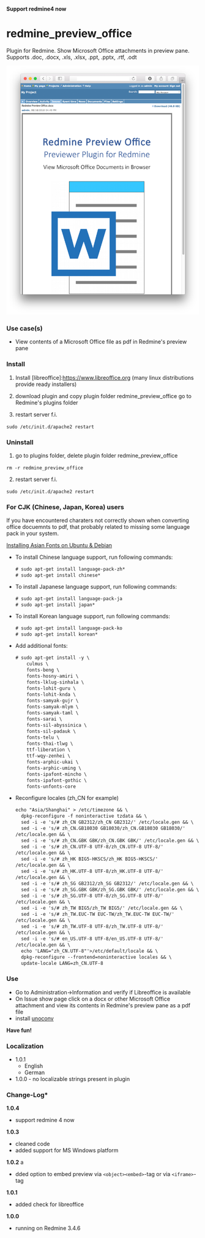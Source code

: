**Support redmine4 now**

# redmine_preview_office

Plugin for Redmine. Show Microsoft Office attachments in preview pane. 
Supports .doc, .docx, .xls, .xlsx, .ppt, .pptx, .rtf, .odt

![PNG that represents a quick overview](/doc/Overview.png)

### Use case(s)

* View contents of a Microsoft Office file as pdf in Redmine's preview pane 

### Install

1. Install [libreoffice]:https://www.libreoffice.org (many linux distributions provide ready installers) 

2. download plugin and copy plugin folder redmine_preview_office go to Redmine's plugins folder 

3. restart server f.i.  

`sudo /etc/init.d/apache2 restart`

### Uninstall

1. go to plugins folder, delete plugin folder redmine_preview_office

`rm -r redmine_preview_office`

2. restart server f.i. 

`sudo /etc/init.d/apache2 restart`

### For CJK (Chinese, Japan, Korea) users

If you have encountered charaters not correctly shown when converting office docuemnts to pdf, that probably related to missing some language pack in
your system.

[Installing Asian Fonts on Ubuntu & Debian](https://help.accusoft.com/PrizmDoc/v12.1/HTML/Installing_Asian_Fonts_on_Ubuntu_and_Debian.html)

* To install Chinese language support, run following commands:
  ```
  # sudo apt-get install language-pack-zh*
  # sudo apt-get install chinese*
  ```

* To install Japanese language support, run following commands:
  ```
  # sudo apt-get install language-pack-ja
  # sudo apt-get install japan*
  ```

* To install Korean language support, run following commands:
  ```
  # sudo apt-get install language-pack-ko
  # sudo apt-get install korean*
  ```

* Add additional fonts:
  ```
  # sudo apt-get install -y \
      culmus \
      fonts-beng \
      fonts-hosny-amiri \
      fonts-lklug-sinhala \
      fonts-lohit-guru \
      fonts-lohit-knda \
      fonts-samyak-gujr \
      fonts-samyak-mlym \
      fonts-samyak-taml \
      fonts-sarai \
      fonts-sil-abyssinica \
      fonts-sil-padauk \
      fonts-telu \
      fonts-thai-tlwg \
      ttf-liberation \
      ttf-wqy-zenhei \
      fonts-arphic-ukai \
      fonts-arphic-uming \
      fonts-ipafont-mincho \
      fonts-ipafont-gothic \
      fonts-unfonts-core
  ```

* Reconfigure locales (zh_CN for example)
  ```
  echo "Asia/Shanghai" > /etc/timezone && \
    dpkg-reconfigure -f noninteractive tzdata && \
    sed -i -e 's/# zh_CN GB2312/zh_CN GB2312/' /etc/locale.gen && \
    sed -i -e 's/# zh_CN.GB18030 GB18030/zh_CN.GB18030 GB18030/' /etc/locale.gen && \
    sed -i -e 's/# zh_CN.GBK GBK/zh_CN.GBK GBK/' /etc/locale.gen && \
    sed -i -e 's/# zh_CN.UTF-8 UTF-8/zh_CN.UTF-8 UTF-8/' /etc/locale.gen && \
    sed -i -e 's/# zh_HK BIG5-HKSCS/zh_HK BIG5-HKSCS/' /etc/locale.gen && \
    sed -i -e 's/# zh_HK.UTF-8 UTF-8/zh_HK.UTF-8 UTF-8/' /etc/locale.gen && \
    sed -i -e 's/# zh_SG GB2312/zh_SG GB2312/' /etc/locale.gen && \
    sed -i -e 's/# zh_SG.GBK GBK/zh_SG.GBK GBK/' /etc/locale.gen && \
    sed -i -e 's/# zh_SG.UTF-8 UTF-8/zh_SG.UTF-8 UTF-8/' /etc/locale.gen && \
    sed -i -e 's/# zh_TW BIG5/zh_TW BIG5/' /etc/locale.gen && \
    sed -i -e 's/# zh_TW.EUC-TW EUC-TW/zh_TW.EUC-TW EUC-TW/' /etc/locale.gen && \
    sed -i -e 's/# zh_TW.UTF-8 UTF-8/zh_TW.UTF-8 UTF-8/' /etc/locale.gen && \
    sed -i -e 's/# en_US.UTF-8 UTF-8/en_US.UTF-8 UTF-8/' /etc/locale.gen && \
    echo 'LANG="zh_CN.UTF-8"'>/etc/default/locale && \
    dpkg-reconfigure --frontend=noninteractive locales && \
    update-locale LANG=zh_CN.UTF-8
  ```

### Use

* Go to Administration->Information and verify if Libreoffice is available
* On Issue show page click on a docx or other Microsoft Office attachment and view its contents in Redmine's preview pane as a pdf file
* install [unoconv](https://github.com/unoconv/unoconv)

**Have fun!**

### Localization

* 1.0.1 
  - English
  - German
* 1.0.0 - no localizable strings present in plugin

### Change-Log* 

**1.0.4**
  - support redmine 4 now

**1.0.3** 
  - cleaned code
  - added support for MS Windows platform

**1.0.2** a
  - dded option to embed preview via `<object><embed>`-tag or via `<iframe>`-tag

**1.0.1** 
  - added check for libreoffice

**1.0.0** 
  - running on Redmine 3.4.6 
